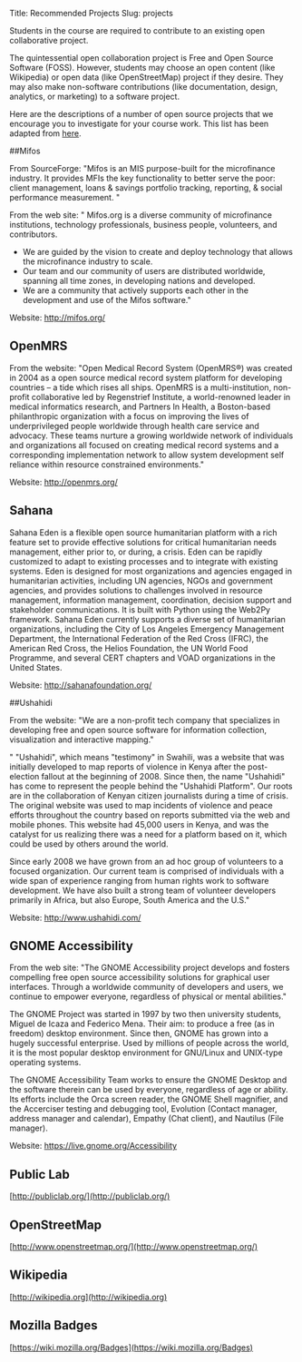 Title: Recommended Projects
Slug: projects

Students in the course are required to contribute to an existing open collaborative project.

The quintessential open collaboration project is Free and Open Source Software (FOSS).
However, students may choose an open content (like Wikipedia) or open data (like OpenStreetMap) project if they desire.
They may also make non-software contributions (like documentation, design, analytics, or marketing) to a software project.

 Here are the descriptions of a number of open source projects that we encourage you to investigate for your course work.  This list has been adapted from [here](http://foss2serve.org/index.php/HFOSS_Communities).

##Mifos

From SourceForge: "Mifos is an MIS purpose-built for the microfinance industry. It provides MFIs the key functionality to better serve the poor: client management, loans & savings portfolio tracking, reporting, & social performance measurement. "

From the web site: " Mifos.org is a diverse community of microfinance institutions, technology professionals, business people, volunteers, and contributors.

  * We are guided by the vision to create and deploy technology that allows the microfinance industry to scale.
  *  Our team and our community of users are distributed worldwide, spanning all time zones, in developing nations and developed.
  *  We are a community that actively supports each other in the development and use of the Mifos software." 

Website: http://mifos.org/

## OpenMRS

From the website: "Open Medical Record System (OpenMRS®) was created in 2004 as a open source medical record system platform for developing countries – a tide which rises all ships. OpenMRS is a multi-institution, non-profit collaborative led by Regenstrief Institute, a world-renowned leader in medical informatics research, and Partners In Health, a Boston-based philanthropic organization with a focus on improving the lives of underprivileged people worldwide through health care service and advocacy. These teams nurture a growing worldwide network of individuals and organizations all focused on creating medical record systems and a corresponding implementation network to allow system development self reliance within resource constrained environments."

Website: http://openmrs.org/

## Sahana

Sahana Eden is a flexible open source humanitarian platform with a rich feature set to provide effective solutions for critical humanitarian needs management, either prior to, or during, a crisis. Eden can be rapidly customized to adapt to existing processes and to integrate with existing systems. Eden is designed for most organizations and agencies engaged in humanitarian activities, including UN agencies, NGOs and government agencies, and provides solutions to challenges involved in resource management, information management, coordination, decision support and stakeholder communications. It is built with Python using the Web2Py framework. Sahana Eden currently supports a diverse set of humanitarian organizations, including the City of Los Angeles Emergency Management Department, the International Federation of the Red Cross (IFRC), the American Red Cross, the Helios Foundation, the UN World Food Programme, and several CERT chapters and VOAD organizations in the United States.

Website: http://sahanafoundation.org/

##Ushahidi

From the website: "We are a non-profit tech company that specializes in developing free and open source software for information collection, visualization and interactive mapping."

" "Ushahidi", which means "testimony" in Swahili, was a website that was initially developed to map reports of violence in Kenya after the post-election fallout at the beginning of 2008. Since then, the name "Ushahidi" has come to represent the people behind the "Ushahidi Platform". Our roots are in the collaboration of Kenyan citizen journalists during a time of crisis. The original website was used to map incidents of violence and peace efforts throughout the country based on reports submitted via the web and mobile phones. This website had 45,000 users in Kenya, and was the catalyst for us realizing there was a need for a platform based on it, which could be used by others around the world.

Since early 2008 we have grown from an ad hoc group of volunteers to a focused organization. Our current team is comprised of individuals with a wide span of experience ranging from human rights work to software development. We have also built a strong team of volunteer developers primarily in Africa, but also Europe, South America and the U.S."

Website: http://www.ushahidi.com/

## GNOME Accessibility

From the web site: "The GNOME Accessibility project develops and fosters compelling free open source accessibility solutions for graphical user interfaces. Through a worldwide community of developers and users, we continue to empower everyone, regardless of physical or mental abilities."

The GNOME Project was started in 1997 by two then university students, Miguel de Icaza and Federico Mena. Their aim: to produce a free (as in freedom) desktop environment. Since then, GNOME has grown into a hugely successful enterprise. Used by millions of people across the world, it is the most popular desktop environment for GNU/Linux and UNIX-type operating systems.

The GNOME Accessibility Team works to ensure the GNOME Desktop and the software therein can be used by everyone, regardless of age or ability. Its efforts include the Orca screen reader, the GNOME Shell magnifier, and the Accerciser testing and debugging tool, Evolution (Contact manager, address manager and calendar), Empathy (Chat client), and Nautilus (File manager).

Website: https://live.gnome.org/Accessibility

## Public Lab

[http://publiclab.org/](http://publiclab.org/)

## OpenStreetMap

[http://www.openstreetmap.org/](http://www.openstreetmap.org/)

## Wikipedia

[http://wikipedia.org](http://wikipedia.org)

## Mozilla Badges

[https://wiki.mozilla.org/Badges](https://wiki.mozilla.org/Badges)

